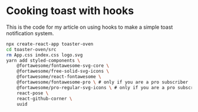 # Cooking toast with hooks

This is the code for my article on using hooks to make a simple toast notification system.

```bash
npx create-react-app toaster-oven
cd toaster-oven/src
rm App.css index.css logo.svg
yarn add styled-components \
    @fortawesome/fontawesome-svg-core \
    @fortawesome/free-solid-svg-icons \
    @fortawesome/react-fontawesome \
    @fortawesome/fontawesome-pro \ # only if you are a pro subscriber
    @fortawesome/pro-regular-svg-icons \ # only if you are a pro subscriber
    react-pose \
    react-github-corner \
    uuid
```
